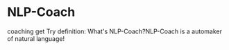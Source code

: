 # NLP-Coach
coaching
get Try
definition:
What's NLP-Coach?NLP-Coach is a automaker of natural language!
